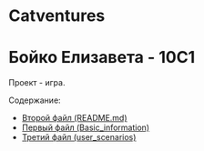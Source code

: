 # Catventures
# Бойко Елизавета - 10С1
Проект - игра.

Содержание:

- [Второй файл (README.md)](README.md)
- [Первый файл (Basic_information)](Basic_information)
- [Третий файл (user_scenarios)](user_scenarios)
